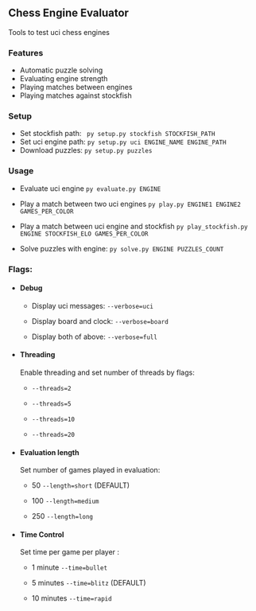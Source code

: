 ## Chess Engine Evaluator

Tools to test uci chess engines

### Features

- Automatic puzzle solving
- Evaluating engine strength
- Playing matches between engines
- Playing matches against stockfish

### Setup

- Set stockfish path:
  `` py setup.py stockfish STOCKFISH_PATH``
- Set uci engine path:
  ``py setup.py uci ENGINE_NAME ENGINE_PATH``
- Download puzzles:
  ``py setup.py puzzles``

### Usage

- Evaluate uci engine
  ``py evaluate.py ENGINE``

- Play a match between two uci engines
  ``py play.py ENGINE1 ENGINE2 GAMES_PER_COLOR``

- Play a match between uci engine and stockfish
  ``py play_stockfish.py ENGINE STOCKFISH_ELO GAMES_PER_COLOR``

- Solve puzzles with engine:
  ``py solve.py ENGINE PUZZLES_COUNT``

### Flags:

- #### Debug

    - Display uci messages: ``--verbose=uci``

    - Display board and clock: ``--verbose=board``

    - Display both of above: ``--verbose=full``

- #### Threading

  Enable threading and set number of threads by flags:

    - ``--threads=2``

    - ``--threads=5``

    - ``--threads=10``

    - ``--threads=20``

- #### Evaluation length

  Set number of games played in evaluation:

    - 50 ``--length=short`` (DEFAULT)

    - 100 ``--length=medium``

    - 250 ``--length=long``

- #### Time Control

  Set time per game per player :

    - 1 minute ``--time=bullet``

    - 5 minutes  ``--time=blitz`` (DEFAULT)

    - 10 minutes  ``--time=rapid``